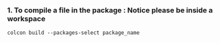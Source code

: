 ### 1. To compile a file in the package : Notice please be inside a workspace

```
colcon build --packages-select package_name 
```
